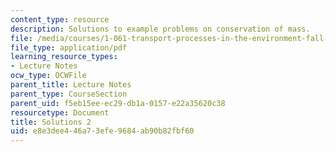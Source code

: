 ```yaml
---
content_type: resource
description: Solutions to example problems on conservation of mass.
file: /media/courses/1-061-transport-processes-in-the-environment-fall-2008/e8e3dee446a73efe9684ab90b82fbf60_solutions2.pdf
file_type: application/pdf
learning_resource_types:
- Lecture Notes
ocw_type: OCWFile
parent_title: Lecture Notes
parent_type: CourseSection
parent_uid: f5eb15ee-ec29-db1a-0157-e22a35620c38
resourcetype: Document
title: Solutions 2
uid: e8e3dee4-46a7-3efe-9684-ab90b82fbf60
---
```

